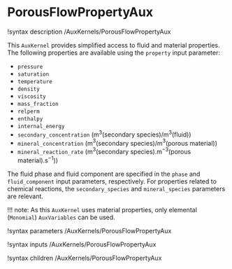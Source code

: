 # PorousFlowPropertyAux
!syntax description /AuxKernels/PorousFlowPropertyAux

This `AuxKernel` provides simplified access to fluid and material properties. The
following properties are available using the `property` input parameter:

- `pressure`
- `saturation`
- `temperature`
- `density`
- `viscosity`
- `mass_fraction`
- `relperm`
- `enthalpy`
- `internal_energy`
- `secondary_concentration` (m$^{3}$(secondary species)/m$^{3}$(fluid))
- `mineral_concentration` (m$^{3}$(secondary species)/m$^{3}$(porous material))
- `mineral_reaction_rate` (m$^{3}$(secondary species).m$^{-3}$(porous material).s$^{-1}$))

The fluid phase and fluid component are specified in the `phase` and
`fluid_component` input parameters, respectively.  For properties
related to chemical reactions, the `secondary_species` and
`mineral_species` parameters are relevant.

!!! note:
    As this `AuxKernel` uses material properties, only elemental (`Monomial`) `AuxVariables`
    can be used.

!syntax parameters /AuxKernels/PorousFlowPropertyAux

!syntax inputs /AuxKernels/PorousFlowPropertyAux

!syntax children /AuxKernels/PorousFlowPropertyAux

